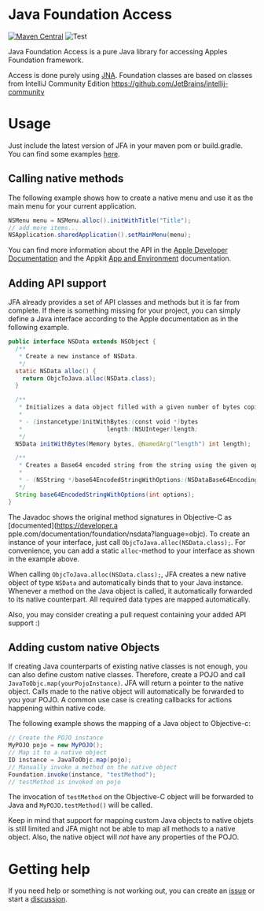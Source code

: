# Java Foundation Access

[![Maven Central](https://img.shields.io/maven-central/v/de.jangassen/jfa.svg?label=Maven%20Central)](https://search.maven.org/search?q=g:%22de.jangassen%22%20AND%20a:%22jfa%22)
![Test](https://github.com/0x4a616e/jfa/workflows/Test/badge.svg)

Java Foundation Access is a pure Java library for accessing Apples Foundation framework.

Access is done purely using [JNA](https://github.com/java-native-access/jna). Foundation classes are based on classes from IntelliJ Community Edition https://github.com/JetBrains/intellij-community 

# Usage

Just include the latest version of JFA in your maven pom or build.gradle. You can find some examples [here](https://search.maven.org/search?q=g:%22de.jangassen%22%20AND%20a:%22jfa%22). 

## Calling native methods

The following example shows how to create a native menu and use it as the main menu for your current application.

```java
NSMenu menu = NSMenu.alloc().initWithTitle("Title");
// add more items...
NSApplication.sharedApplication().setMainMenu(menu);
```

You can find more information about the API in the [Apple Developer Documentation](https://developer.apple.com/documentation/objectivec?language=objc) and
the Appkit [App and Environment](https://developer.apple.com/documentation/appkit/app_and_environment?language=objc) documentation.

## Adding API support

JFA already provides a set of API classes and methods but it is far from complete. If there is something missing for your project,
you can simply define a Java interface according to the Apple documentation as in the following example.

```java
public interface NSData extends NSObject {
  /**
   * Create a new instance of NSData.
   */
  static NSData alloc() {
    return ObjcToJava.alloc(NSData.class);
  }

  /**
   * Initializes a data object filled with a given number of bytes copied from a given buffer.
   * 
   * - (instancetype)initWithBytes:(const void *)bytes 
   *                        length:(NSUInteger)length;
   */
  NSData initWithBytes(Memory bytes, @NamedArg("length") int length);

  /**
   * Creates a Base64 encoded string from the string using the given options.
   * 
   * - (NSString *)base64EncodedStringWithOptions:(NSDataBase64EncodingOptions)options;
   */
  String base64EncodedStringWithOptions(int options);
}
```

The Javadoc shows the original method signatures in Objective-C as [documented](https://developer.a pple.com/documentation/foundation/nsdata?language=objc).
To create an instance of your interface, just call `ObjcToJava.alloc(NSData.class);`. For convenience, you can add a static `alloc`-method to your interface as shown in the example above.

When calling `ObjcToJava.alloc(NSData.class);`, JFA creates a new native object of type `NSData` and automatically binds that to your Java instance. Whenever a method on the Java object is called, it automatically forwarded to its native counterpart. All required data types are mapped automatically.

Also, you may consider creating a pull request containing your added API support :)

## Adding custom native Objects

If creating Java counterparts of existing native classes is not enough, you can also define custom native classes. Therefore, create a POJO and call `JavaToObjc.map(yourPojoInstance)`. JFA will return a pointer to the native object. Calls made to the native object will automatically be forwarded to you your POJO. A common use case is creating callbacks for actions happening within native code.

The following example shows the mapping of a Java object to Objective-c:

```java
// Create the POJO instance
MyPOJO pojo = new MyPOJO();
// Map it to a native object
ID instance = JavaToObjc.map(pojo);
// Manually invoke a method on the native object
Foundation.invoke(instance, "testMethod");
// testMethod is invoked on pojo
```

The invocation of `testMethod` on the Objective-C object will be forwarded to Java and `MyPOJO.testMethod()` will be called.

Keep in mind that support for mapping custom Java objects to native objets is still limited and JFA might not be able to map all methods to a native object. Also, the native object will _not_ have any properties of the POJO. 

# Getting help

If you need help or something is not working out, you can create an [issue](Issues
) or start a [discussion](https://github.com/0x4a616e/jfa/discussions).